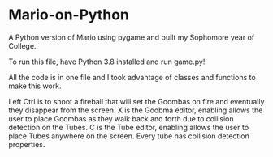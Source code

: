 # Mario-on-Python
A Python version of Mario using pygame and built my Sophomore year of College.

To run this file, have Python 3.8 installed and run game.py!

All the code is in one file and I took advantage of classes and functions to make this work.

Left Ctrl is to shoot a fireball that will set the Goombas on fire and eventually they disappear from the screen.
X is the Goobma editor, enabling allows the user to place Goombas as they walk back and forth due to collision detection on the Tubes.
C is the Tube editor, enabling allows the user to place Tubes anywhere on the screen. Every tube has collision detection properties.
